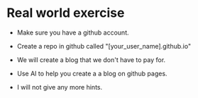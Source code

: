 # Real world exercise

- Make sure you have a github account.

- Create a repo in github called "[your_user_name].github.io"

- We will create a blog that we don't have to pay for.

- Use AI to help you create a a blog on github pages.

- I will not give any more hints.
